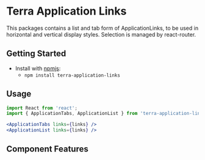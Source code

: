 # Terra Application Links

This packages contains a list and tab form of ApplicationLinks, to be used in horizontal and vertical display styles. Selection is managed by react-router.

## Getting Started

- Install with [npmjs](https://www.npmjs.com):
  - `npm install terra-application-links`

## Usage

```jsx
import React from 'react';
import { ApplicationTabs, ApplicationList } from 'terra-application-links';

<ApplicationTabs links={links} />
<ApplicationList links={links} />
```

## Component Features

<!-- Uncomment supported features.
 * [Cross-Browser Support](https://github.com/cerner/terra-core/wiki/Component-Features#cross-browser-support)
 * [Responsive Support](https://github.com/cerner/terra-core/wiki/Component-Features#responsive-support)
 * [Mobile Support](https://github.com/cerner/terra-core/wiki/Component-Features#mobile-support)
 * [Internationalization Support](https://github.com/cerner/terra-core/wiki/Component-Features#internationalization-i18n-support)
 * [Localization Support](https://github.com/cerner/terra-core/wiki/Component-Features#localization-support)
 * [LTR/RTL Support](https://github.com/cerner/terra-core/wiki/Component-Features#ltr--rtl-support)
 -->
